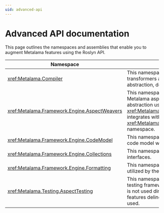 ```yaml
---
uid: advanced-api
---
```


# Advanced API documentation

This page outlines the namespaces and assemblies that enable you to augment Metalama features using the Roslyn API.

| Namespace                                             | Description                                                                                                              |
|--------------------------------------------------------|--------------------------------------------------------------------------------------------------------------------------|
| <xref:Metalama.Compiler>                              | This namespace facilitates writing source transformers at the most basic level of abstraction, devoid of aspect concepts. |
| <xref:Metalama.Framework.Engine.AspectWeavers>        | This namespace allows you to implement Metalama aspects at the lowest level of abstraction using the Roslyn APIs. Unlike <xref:Metalama.Compiler>, this namespace integrates with the <xref:Metalama.Framework.Engine.CodeModel> namespace.                                                       |
| <xref:Metalama.Framework.Engine.CodeModel>            | This namespace correlates the Metalama code model with the Roslyn API. |
| <xref:Metalama.Framework.Engine.Collections>          | This namespace contains collection interfaces. |
| <xref:Metalama.Framework.Engine.Formatting>           | This namespace contains the annotations utilized by the Metalama formatting feature. |
| <xref:Metalama.Testing.AspectTesting>                 | This namespace contains the Metalama testing framework. Typically, this namespace is not used directly; instead, the high-level features delineated in <xref:aspect-testing> are used. |


